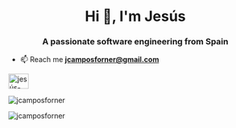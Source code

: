 <h1 align="center">Hi 👋, I'm Jesús</h1>
<h3 align="center">A passionate software engineering from Spain</h3>

- 📫 Reach me **jcamposforner@gmail.com**

<p align="left">
<a href="https://linkedin.com/in/jesús-campos-forner" target="blank"><img align="center" src="https://raw.githubusercontent.com/rahuldkjain/github-profile-readme-generator/master/src/images/icons/Social/linked-in-alt.svg" alt="jesús-campos-forner" height="30" width="40" /></a>
</p>

<p><img align="center" src="https://github-readme-stats.vercel.app/api/top-langs?username=jcamposforner&show_icons=true&locale=en&layout=compact" alt="jcamposforner" /></p>

<p><img align="center" src="https://github-readme-streak-stats.herokuapp.com/?user=jcamposforner&" alt="jcamposforner" /></p>
